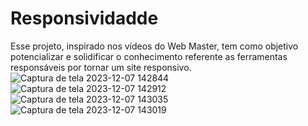 # Responsividadde
Esse projeto, inspirado nos vídeos do Web Master, tem como objetivo potencializar e solidificar o conhecimento referente as ferramentas responsáveis por tornar um site responsivo.
![Captura de tela 2023-12-07 142844](https://github.com/WeldonPereira/Responsivo/assets/144624798/fe01d67a-924c-41ba-bc44-7f2d7e759f51)
![Captura de tela 2023-12-07 142912](https://github.com/WeldonPereira/Responsivo/assets/144624798/b9a0092a-720d-4c33-9b22-8e760e3ae11b)
![Captura de tela 2023-12-07 143035](https://github.com/WeldonPereira/Responsivo/assets/144624798/da7ba04c-a14d-41ba-9be6-02d85527649a)
![Captura de tela 2023-12-07 143019](https://github.com/WeldonPereira/Responsivo/assets/144624798/4ebd41c1-5a86-48be-b80d-bf28fa549610)

